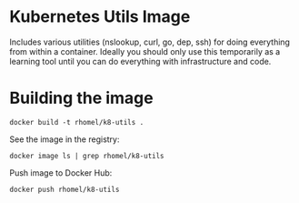 # Kubernetes Utils Image

Includes various utilities (nslookup, curl, go, dep, ssh) for doing everything
from within a container. Ideally you should only use this temporarily as a
learning tool until you can do everything with infrastructure and code.

# Building the image

```
docker build -t rhomel/k8-utils .
```

See the image in the registry:

```
docker image ls | grep rhomel/k8-utils
```

Push image to Docker Hub:

```
docker push rhomel/k8-utils
```

